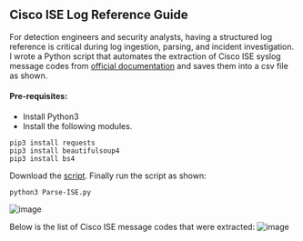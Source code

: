 ## Cisco ISE Log Reference Guide
For detection engineers and security analysts, having a structured log reference is critical during log ingestion, parsing, and incident investigation. I wrote a Python script that automates the extraction of Cisco ISE syslog message codes from [official documentation](https://www.cisco.com/c/en/us/td/docs/security/ise/syslog/Cisco_ISE_Syslogs/m_SyslogsList.html) and saves them into a csv file as shown. 
#### Pre-requisites:  
- Install Python3
- Install the following modules.
```
pip3 install requests
pip3 install beautifulsoup4
pip3 install bs4
```
Download the [script](https://github.com/le0li9ht/ThreatHunting/blob/main/DetectionEngineering/Cisco-ISE/Parse-ISE.py). Finally run the script as shown:  
```
python3 Parse-ISE.py
```
![image](https://github.com/user-attachments/assets/cff986da-5177-4d3d-a2fb-11bfdff75c6d)

Below is the list of Cisco ISE message codes that were extracted: 
![image](https://github.com/user-attachments/assets/923722d0-6dde-4a8e-bfd4-f9150a6630b4)

